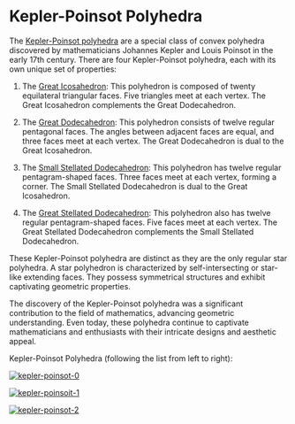# Kepler-Poinsot Polyhedra

The [Kepler-Poinsot polyhedra](https://en.wikipedia.org/wiki/Kepler%E2%80%93Poinsot_polyhedron) are a special class of convex polyhedra discovered by mathematicians Johannes Kepler and Louis Poinsot in the early 17th century. There are four Kepler-Poinsot polyhedra, each with its own unique set of properties:

1. The [Great Icosahedron](https://en.wikipedia.org/wiki/Great_icosahedron): This polyhedron is composed of twenty equilateral triangular faces. Five triangles meet at each vertex. The Great Icosahedron complements the Great Dodecahedron.

2. The [Great Dodecahedron](https://en.wikipedia.org/wiki/Great_dodecahedron): This polyhedron consists of twelve regular pentagonal faces. The angles between adjacent faces are equal, and three faces meet at each vertex. The Great Dodecahedron is dual to the Great Icosahedron.

3. The [Small Stellated Dodecahedron](https://en.wikipedia.org/wiki/Small_stellated_dodecahedron): This polyhedron has twelve regular pentagram-shaped faces. Three faces meet at each vertex, forming a corner. The Small Stellated Dodecahedron is dual to the Great Icosahedron.

4. The [Great Stellated Dodecahedron](https://en.wikipedia.org/wiki/Great_stellated_dodecahedron): This polyhedron also has twelve regular pentagram-shaped faces. Five faces meet at each vertex. The Great Stellated Dodecahedron complements the Small Stellated Dodecahedron.

These Kepler-Poinsot polyhedra are distinct as they are the only regular star polyhedra. A star polyhedron is characterized by self-intersecting or star-like extending faces. They possess symmetrical structures and exhibit captivating geometric properties.

The discovery of the Kepler-Poinsot polyhedra was a significant contribution to the field of mathematics, advancing geometric understanding. Even today, these polyhedra continue to captivate mathematicians and enthusiasts with their intricate designs and aesthetic appeal.

Kepler-Poinsot Polyhedra (following the list from left to right):

[![kepler-poinsot-0](https://github.com/newell/newell.github.io/assets/4163356/a922b4c9-df49-4e9e-a4f2-0455ec334172)](https://github.com/newell/newell.github.io/assets/4163356/a922b4c9-df49-4e9e-a4f2-0455ec334172)

[![kepler-poinsoit-1](https://github.com/newell/newell.github.io/assets/4163356/7792d133-ab47-4738-8ff3-a292cd21fc23)](https://github.com/newell/newell.github.io/assets/4163356/7792d133-ab47-4738-8ff3-a292cd21fc23)

[![kepler-poinsot-2](https://github.com/newell/newell.github.io/assets/4163356/0b702b85-955a-45f3-871d-218bdf758031)](https://github.com/newell/newell.github.io/assets/4163356/0b702b85-955a-45f3-871d-218bdf758031)

